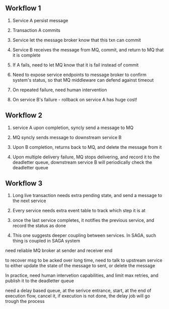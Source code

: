 Workflow 1
---------

1. Service A persist message 

2. Transaction A commits

3. Service let the message broker know that this txn can commit

4. Service B receives the message from MQ, commit, and return to MQ that it is complete

5. If A fails, need to let MQ know that it is fail instead of commit

6. Need to expose service endpoints to message broker to confirm system's status, so that MQ middleware can defend against timeout

7. On repeated failure, need human intervention

8. On service B's failure - rollback on service A has huge cost!

Workflow 2
---------
1. service A upon completion, syncly send a message to MQ

2. MQ syncly sends message to downstream service B

3. Upon B completion, returns back to MQ, and delete the message from it

4. Upon multiple delivery failure, MQ stops delivering, and record it to the deadletter queue, downstream service B will periodically check the deadletter queue


Workflow 3
----------

1. Long live transaction needs extra pending state, and send a message to the next service 

2. Every service needs extra event table to track which step it is at

3. once the last service completes, it notifies the previous service, and record the status as done

4. This one suggests deeper coupling between services. In SAGA, such thing is coupled in SAGA system


need reliable MQ broker at sender and receiver end

to recover msg to be acked over long time, need to talk to upstream service to either update the state of the message to sent, or delete the message

In practice, need human intervetion capabilities, and limit max retries, and publish it to the deadletter queue

need a delay based queue, at the serivce entrance, start, at the end of execution flow, cancel it, if execution is not done, the delay job will go trough the process


